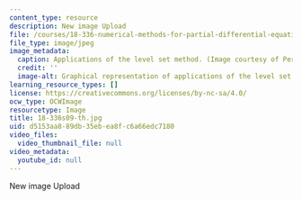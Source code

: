 ```yaml
---
content_type: resource
description: New image Upload
file: /courses/18-336-numerical-methods-for-partial-differential-equations-spring-2009/d5153aa889db35ebea8fc6a66edc7180_18-336s09-th.jpg
file_type: image/jpeg
image_metadata:
  caption: Applications of the level set method. (Image courtesy of Per Olof Persson.)
  credit: ''
  image-alt: Graphical representation of applications of the level set method.
learning_resource_types: []
license: https://creativecommons.org/licenses/by-nc-sa/4.0/
ocw_type: OCWImage
resourcetype: Image
title: 18-336s09-th.jpg
uid: d5153aa8-89db-35eb-ea8f-c6a66edc7180
video_files:
  video_thumbnail_file: null
video_metadata:
  youtube_id: null
---
```

New image Upload